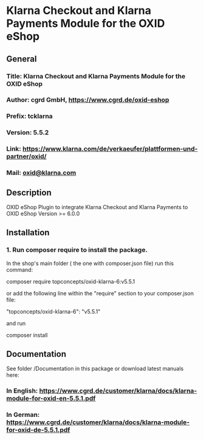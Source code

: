 Klarna Checkout and Klarna Payments Module for the OXID eShop
=============================================================

## General ##

### Title: Klarna Checkout and Klarna Payments Module for the OXID eShop
### Author: cgrd GmbH, https://www.cgrd.de/oxid-eshop
### Prefix: tcklarna
### Version: 5.5.2
### Link: https://www.klarna.com/de/verkaeufer/plattformen-und-partner/oxid/
### Mail: oxid@klarna.com

## Description ##

OXID eShop Plugin to integrate Klarna Checkout and Klarna Payments to OXID eShop Version >= 6.0.0

## Installation ##


### 1. Run composer require to install the package.

In the shop's main folder ( the one with composer.json file) run this command:

  composer require topconcepts/oxid-klarna-6:v5.5.1

or add the following line within the "require" section to your composer.json file:

  "topconcepts/oxid-klarna-6": "v5.5.1"

and run 

  composer install
  

## Documentation ##

See folder /Documentation in this package or download latest manuals here:

### In English: https://www.cgrd.de/customer/klarna/docs/klarna-module-for-oxid-en-5.5.1.pdf
### In German: https://www.cgrd.de/customer/klarna/docs/klarna-module-for-oxid-de-5.5.1.pdf
